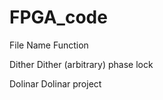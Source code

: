 # FPGA_code

File Name     Function

Dither        Dither (arbitrary) phase lock

Dolinar       Dolinar project
